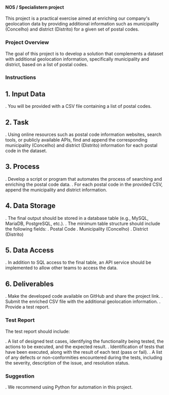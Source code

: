 #### NOS / Specialistern project 
 
This project is a practical exercise aimed at enriching our company's geolocation data by providing additional information such as municipality (Concelho) and district (Distrito) for a given set of postal codes.

### Project Overview
The goal of this project is to develop a solution that complements a dataset with additional geolocation information, specifically municipality and district, based on a list of postal codes.

### Instructions
## 1. Input Data
. You will be provided with a CSV file containing a list of postal codes.

## 2. Task
. Using online resources such as postal code information websites, search tools, or publicly available APIs, find and append the corresponding municipality (Concelho) and district (Distrito) information for each postal code in the dataset.

## 3. Process
. Develop a script or program that automates the process of searching and enriching the postal code data.
. For each postal code in the provided CSV, append the municipality and district information.

## 4. Data Storage
. The final output should be stored in a database table (e.g., MySQL, MariaDB, PostgreSQL, etc.).
. The minimum table structure should include the following fields:
    . Postal Code
    . Municipality (Concelho)
    . District (Distrito)

## 5. Data Access
. In addition to SQL access to the final table, an API service should be implemented to allow other teams to access the data.

## 6. Deliverables
. Make the developed code available on GitHub and share the project link.
. Submit the enriched CSV file with the additional geolocation information.
. Provide a test report.

### Test Report
The test report should include:

. A list of designed test cases, identifying the functionality being tested, the actions to be executed, and the expected result.
. Identification of tests that have been executed, along with the result of each test (pass or fail).
. A list of any defects or non-conformities encountered during the tests, including the severity, description of the issue, and resolution status.

### Suggestion
. We recommend using Python for automation in this project.